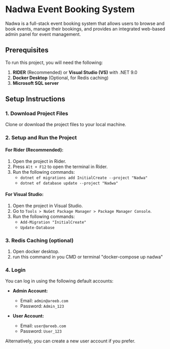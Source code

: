 # Nadwa Event Booking System

Nadwa is a full-stack event booking system that allows users to browse and book events, manage their bookings, and provides an integrated web-based admin panel for event management.

## Prerequisites

To run this project, you will need the following:

1. **RIDER** (Recommended) or **Visual Studio (VS)** with .NET 9.0
2. **Docker Desktop** (Optional, for Redis caching)
3. **Microsoft SQL server**

## Setup Instructions

### 1. Download Project Files

Clone or download the project files to your local machine.

### 2. Setup and Run the Project

#### For Rider (Recommended):
1. Open the project in Rider.
2. Press `Alt + F12` to open the terminal in Rider.
3. Run the following commands:
   - `dotnet ef migrations add InitialCreate --project "Nadwa"`
   - `dotnet ef database update --project "Nadwa"`

#### For Visual Studio:
1. Open the project in Visual Studio.
2. Go to `Tools > NuGet Package Manager > Package Manager Console`.
3. Run the following commands:
   - `Add-Migration "InitialCreate"`
   - `Update-Database`

### 3. Redis Caching (optional)
1. Open docker desktop.
2. run this command in you CMD or terminal "docker-compose up nadwa" 

### 4. Login

You can log in using the following default accounts:

- **Admin Account:**
  - Email: `admin@areeb.com`
  - Password: `Admin_123`

- **User Account:**
  - Email: `user@areeb.com`
  - Password: `User_123`

Alternatively, you can create a new user account if you prefer.



